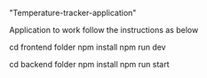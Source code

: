 "Temperature-tracker-application" 

Application to work follow the instructions as below

cd frontend folder
npm install
npm run dev

cd backend folder
npm install
npm run start
